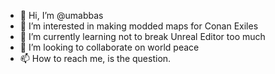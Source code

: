 - 👋 Hi, I’m @umabbas
- 👀 I’m interested in making modded maps for Conan Exiles
- 🌱 I’m currently learning not to break Unreal Editor too much
- 💞️ I’m looking to collaborate on world peace
- 📫 How to reach me, is the question.

<!---
umabbas/umabbas is a ✨ special ✨ repository because its `README.md` (this file) appears on your GitHub profile.
You can click the Preview link to take a look at your changes.
--->
